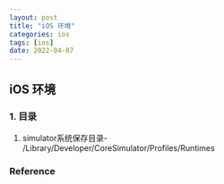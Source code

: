```yaml
---
layout: post
title: "iOS 环境"
categories: ios
tags: [ios]
date: 2022-04-07
---
```


## iOS 环境

### 1. 目录

1. simulator系统保存目录- /Library/Developer/CoreSimulator/Profiles/Runtimes

### Reference

